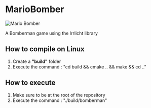 # MarioBomber
  ![Mario Bomber](https://gunaxin.com/wp-content/uploads/2013/04/Mario-vs-Bomberman.jpg)

  A Bomberman game using the Irrlicht library

## How to compile on Linux

1. Create a **"build"** folder
2. Execute the command : "cd build && cmake .. && make && cd .."

## How to execute

1. Make sure to be at the root of the repository
2. Execute the command : "./build/bomberman"
